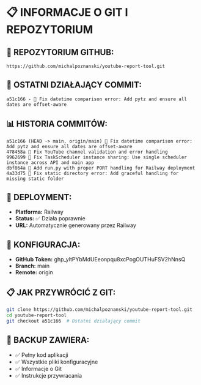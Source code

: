 # 📋 INFORMACJE O GIT I REPOZYTORIUM

## 🎯 **REPOZYTORIUM GITHUB:**
```
https://github.com/michalpoznanski/youtube-report-tool.git
```

## 📅 **OSTATNI DZIAŁAJĄCY COMMIT:**
```
a51c166 - 🔧 Fix datetime comparison error: Add pytz and ensure all dates are offset-aware
```

## 📊 **HISTORIA COMMITÓW:**
```
a51c166 (HEAD -> main, origin/main) 🔧 Fix datetime comparison error: Add pytz and ensure all dates are offset-aware
478458a 🔧 Fix YouTube channel validation and error handling
9962699 🔧 Fix TaskScheduler instance sharing: Use single scheduler instance across API and main app
dbf864a 🔧 Add run.py with proper PORT handling for Railway deployment
4a33d75 🔧 Fix static directory error: Add graceful handling for missing static folder
```

## 🚀 **DEPLOYMENT:**
- **Platforma:** Railway
- **Status:** ✅ Działa poprawnie
- **URL:** Automatycznie generowany przez Railway

## 🔑 **KONFIGURACJA:**
- **GitHub Token:** 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
- **Branch:** main
- **Remote:** origin

## 📋 **JAK PRZYWRÓCIĆ Z GIT:**
```bash
git clone https://github.com/michalpoznanski/youtube-report-tool.git
cd youtube-report-tool
git checkout a51c166  # Ostatni działający commit
```

## 🎯 **BACKUP ZAWIERA:**
- ✅ Pełny kod aplikacji
- ✅ Wszystkie pliki konfiguracyjne
- ✅ Informacje o Git
- ✅ Instrukcje przywracania 